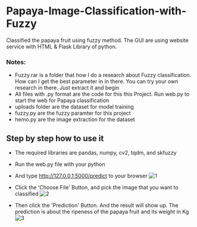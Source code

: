 # Papaya-Image-Classification-with-Fuzzy
Classified the papaya fruit using fuzzy method. The GUI are using website service with HTML &amp; Flask Library of python.

### Notes:

- Fuzzy.rar is a folder that how I do a research about Fuzzy classification. How can I get the best parameter in in there. You can try your own research in there. Just extract it and begin
- All files with .py format are the code for this this Project. Run web.py to start the web for Papaya classification
- uploads folder are the dataset for model training
- fuzzy.py are the fuzzy paramter for this project
- hemo.py are the image extraction for the dataset

## Step by step how to use it

- The required libraries are pandas, numpy, cv2, tqdm, and skfuzzy
- Run the web.py file with your python
- And type http://127.0.0.1:5000/predict to your browser
![1](https://user-images.githubusercontent.com/43558891/146668941-4892594e-4950-4347-859f-c65fb0d3a181.PNG)

- Click the 'Choose File' Button, and pick the image that you want to classified
![2](https://user-images.githubusercontent.com/43558891/146669230-a90a4779-602c-4918-904c-d6dbe2230698.PNG)

- Then click the 'Prediction' Button. And the result will show up. The prediction is about the ripeness of the papaya fruit and its weight in Kg
![3](https://user-images.githubusercontent.com/43558891/146669271-8a8cfd41-b295-4e55-903b-5f73f3db2b13.PNG)
